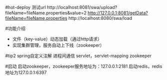 #hot-deploy
测试url
http://localhost:8081/swa/upload?fileName=fileName.properties&value=2
http://127.0.0.1:8081/getData?fileName=fileName.properties
http://localhost:8080/swa/load


#功能介绍
* 文件（key-value）动态加载（通过http请求）
* 实现集群管理，服务自动上下线（zookeeper）


#tip2
spring自定义注解
进程间通信
servlet，servlet-mapping
zookeeper


#启动
启动zookeeper，zookeeper服务地址为：127.0.0.1:2181
启动redis，redis地址为127.0.0.1:6397



